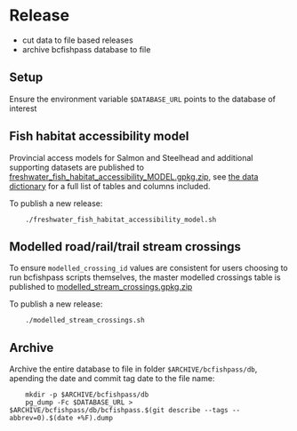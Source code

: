 # Release

- cut data to file based releases
- archive bcfishpass database to file


## Setup

Ensure the environment variable `$DATABASE_URL` points to the database of interest


## Fish habitat accessibility model

Provincial access models for Salmon and Steelhead and additional supporting datasets are published to [freshwater_fish_habitat_accessibility_MODEL.gpkg.zip](https://bcfishpass.s3.us-west-2.amazonaws.com/freshwater_fish_habitat_accessibility_MODEL.gpkg.zip), see [the data dictionary](https://smnorris.github.io/bcfishpass/06_data_dictionary.html) for a full list of tables and columns included.

To publish a new release:
        
        ./freshwater_fish_habitat_accessibility_model.sh


## Modelled road/rail/trail stream crossings

To ensure `modelled_crossing_id` values are consistent for users choosing to run bcfishpass scripts themselves, the master modelled crossings table is published to [modelled_stream_crossings.gpkg.zip](https://bcfishpass.s3.us-west-2.amazonaws.com/modelled_stream_crossings.gpkg.zip)

To publish a new release:

        ./modelled_stream_crossings.sh


## Archive

Archive the entire database to file in folder `$ARCHIVE/bcfishpass/db`, apending the date and commit tag date to the file name:

        mkdir -p $ARCHIVE/bcfishpass/db
        pg_dump -Fc $DATABASE_URL > $ARCHIVE/bcfishpass/db/bcfishpass.$(git describe --tags --abbrev=0).$(date +%F).dump
